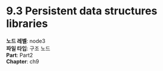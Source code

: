 # 9.3 Persistent data structures libraries

**노드 레벨**: node3  
**파일 타입**: 구조 노드  
**Part**: Part2  
**Chapter**: ch9  
